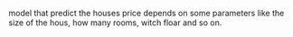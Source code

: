 model that predict the houses price depends on some parameters like the size of the hous, how many rooms, witch floar and so on.
